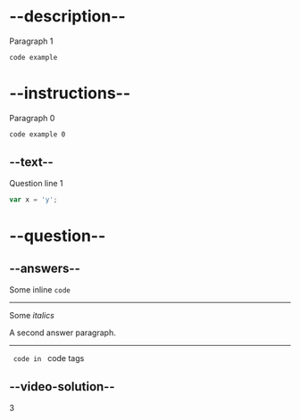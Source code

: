 # --description--

Paragraph 1

```html
code example
```

# --instructions--

Paragraph 0

```html
code example 0
```

## --text--

Question line 1

```js
var x = 'y';
```

# --question--

## --answers--

Some inline `code`

---

Some _italics_

A second answer paragraph.

---

<code> code in </code> code tags

## --video-solution--

3
